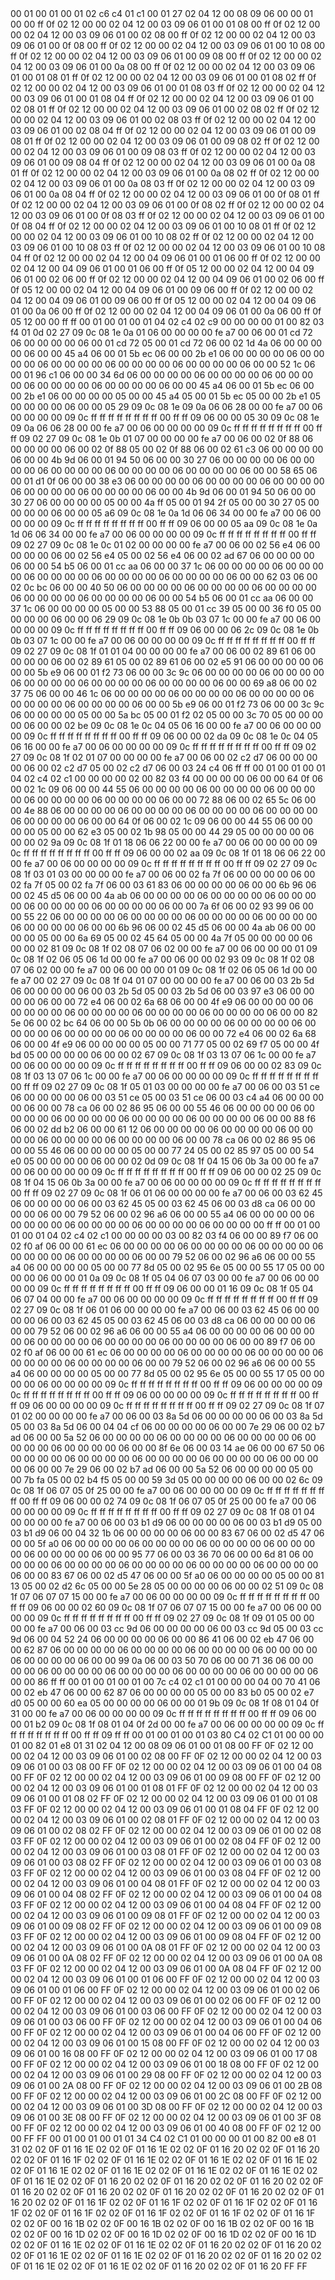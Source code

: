 <METERDATA>
<OBISCODES>
00 01 00 01 00 01 02 c6 c4 01 c1 00 01 27 02 04 12 00 08 09 06 00 00 01 00 00 ff 0f 02 12 00 00 02 04 12 00 03 09 06 01 00 01 08 00 ff 0f 02 12 00 00 02 04 12 00 03 09 06 01 00 02 08 00 ff 0f 02 12 00 00 02 04 12 00 03 09 06 01 00 0f 08 00 ff 0f 02 12 00 00 02 04 12 00 03 09 06 01 00 10 08 00 ff 0f 02 12 00 00 02 04 12 00 03 09 06 01 00 09 08 00 ff 0f 02 12 00 00 02 04 12 00 03 09 06 01 00 0a 08 00 ff 0f 02 12 00 00 02 04 12 00 03 09 06 01 00 01 08 01 ff 0f 02 12 00 00 02 04 12 00 03 09 06 01 00 01 08 02 ff 0f 02 12 00 00 02 04 12 00 03 09 06 01 00 01 08 03 ff 0f 02 12 00 00 02 04 12 00 03 09 06 01 00 01 08 04 ff 0f 02 12 00 00 02 04 12 00 03 09 06 01 00 02 08 01 ff 0f 02 12 00 00 02 04 12 00 03 09 06 01 00 02 08 02 ff 0f 02 12 00 00 02 04 12 00 03 09 06 01 00 02 08 03 ff 0f 02 12 00 00 02 04 12 00 03 09 06 01 00 02 08 04 ff 0f 02 12 00 00 02 04 12 00 03 09 06 01 00 09 08 01 ff 0f 02 12 00 00 02 04 12 00 03 09 06 01 00 09 08 02 ff 0f 02 12 00 00 02 04 12 00 03 09 06 01 00 09 08 03 ff 0f 02 12 00 00 02 04 12 00 03 09 06 01 00 09 08 04 ff 0f 02 12 00 00 02 04 12 00 03 09 06 01 00 0a 08 01 ff 0f 02 12 00 00 02 04 12 00 03 09 06 01 00 0a 08 02 ff 0f 02 12 00 00 02 04 12 00 03 09 06 01 00 0a 08 03 ff 0f 02 12 00 00 02 04 12 00 03 09 06 01 00 0a 08 04 ff 0f 02 12 00 00 02 04 12 00 03 09 06 01 00 0f 08 01 ff 0f 02 12 00 00 02 04 12 00 03 09 06 01 00 0f 08 02 ff 0f 02 12 00 00 02 04 12 00 03 09 06 01 00 0f 08 03 ff 0f 02 12 00 00 02 04 12 00 03 09 06 01 00 0f 08 04 ff 0f 02 12 00 00 02 04 12 00 03 09 06 01 00 10 08 01 ff 0f 02 12 00 00 02 04 12 00 03 09 06 01 00 10 08 02 ff 0f 02 12 00 00 02 04 12 00 03 09 06 01 00 10 08 03 ff 0f 02 12 00 00 02 04 12 00 03 09 06 01 00 10 08 04 ff 0f 02 12 00 00 02 04 12 00 04 09 06 01 00 01 06 00 ff 0f 02 12 00 00 02 04 12 00 04 09 06 01 00 01 06 00 ff 0f 05 12 00 00 02 04 12 00 04 09 06 01 00 02 06 00 ff 0f 02 12 00 00 02 04 12 00 04 09 06 01 00 02 06 00 ff 0f 05 12 00 00 02 04 12 00 04 09 06 01 00 09 06 00 ff 0f 02 12 00 00 02 04 12 00 04 09 06 01 00 09 06 00 ff 0f 05 12 00 00 02 04 12 00 04 09 06 01 00 0a 06 00 ff 0f 02 12 00 00 02 04 12 00 04 09 06 01 00 0a 06 00 ff 0f 05 12 00 00 ff ff 
</OBISCODES>
<OBISDATA>
00 01 00 01 00 01 04 02 c4 02 c9 00 00 00 00 01 00 82 03 f4 01 0d 02 27 09 0c 08 1e 0a 01 06 00 00 00 00 fe a7 00 06 00 01 cd 72 06 00 00 00 00 06 00 01 cd 72 05 00 01 cd 72 06 00 02 1d 4a 06 00 00 00 00 06 00 00 45 a4 06 00 01 5b ec 06 00 00 2b e1 06 00 00 00 00 06 00 00 00 00 06 00 00 00 00 06 00 00 00 00 06 00 00 00 00 06 00 00 52 1c 06 00 01 96 c1 06 00 00 34 6d 06 00 00 00 00 06 00 00 00 00 06 00 00 00 00 06 00 00 00 00 06 00 00 00 00 06 00 00 45 a4 06 00 01 5b ec 06 00 00 2b e1 06 00 00 00 00 05 00 00 45 a4 05 00 01 5b ec 05 00 00 2b e1 05 00 00 00 00 06 00 00 05 29 09 0c 08 1e 09 0a 06 06 28 00 00 fe a7 00 06 00 00 00 00 09 0c ff ff ff ff ff ff ff ff 00 ff ff 09 06 00 00 05 30 09 0c 08 1e 09 0a 06 06 28 00 00 fe a7 00 06 00 00 00 00 09 0c ff ff ff ff ff ff ff ff 00 ff ff 09 02 27 09 0c 08 1e 0b 01 07 00 00 00 00 fe a7 00 06 00 02 0f 88 06 00 00 00 00 06 00 02 0f 88 05 00 02 0f 88 06 00 02 61 c3 06 00 00 00 00 06 00 00 4b 9d 06 00 01 94 50 06 00 00 30 27 06 00 00 00 00 06 00 00 00 00 06 00 00 00 00 06 00 00 00 00 06 00 00 00 00 06 00 00 58 65 06 00 01 d1 0f 06 00 00 38 e3 06 00 00 00 00 06 00 00 00 00 06 00 00 00 00 06 00 00 00 00 06 00 00 00 00 06 00 00 4b 9d 06 00 01 94 50 06 00 00 30 27 06 00 00 00 00 05 00 00 4a ff 05 00 01 94 2f 05 00 00 30 27 05 00 00 00 00 06 00 00 05 a6 09 0c 08 1e 0a 1d 06 06 34 00 00 fe a7 00 06 00 00 00 00 09 0c ff ff ff ff ff ff ff ff 00 ff ff 09 06 00 00 05 aa 09 0c 08 1e 0a 1d 06 06 34 00 00 fe a7 00 06 00 00 00 00 09 0c ff ff ff ff ff ff ff ff 00 ff ff 09 02 27 09 0c 08 1e 0c 01 02 00 00 00 00 fe a7 00 06 00 02 56 e4 06 00 00 00 00 06 00 02 56 e4 05 00 02 56 e4 06 00 02 ad 67 06 00 00 00 00 06 00 00 54 b5 06 00 01 cc aa 06 00 00 37 1c 06 00 00 00 00 06 00 00 00 00 06 00 00 00 00 06 00 00 00 00 06 00 00 00 00 06 00 00 62 03 06 00 02 0c bc 06 00 00 40 50 06 00 00 00 00 06 00 00 00 00 06 00 00 00 00 06 00 00 00 00 06 00 00 00 00 06 00 00 54 b5 06 00 01 cc aa 06 00 00 37 1c 06 00 00 00 00 05 00 00 53 88 05 00 01 cc 39 05 00 00 36 f0 05 00 00 00 00 06 00 00 06 29 09 0c 08 1e 0b 0b 03 07 1c 00 00 fe a7 00 06 00 00 00 00 09 0c ff ff ff ff ff ff ff ff 00 ff ff 09 06 00 00 06 2c 09 0c 08 1e 0b 0b 03 07 1c 00 00 fe a7 00 06 00 00 00 00 09 0c ff ff ff ff ff ff ff ff 00 ff ff 09 02 27 09 0c 08 1f 01 01 04 00 00 00 00 fe a7 00 06 00 02 89 61 06 00 00 00 00 06 00 02 89 61 05 00 02 89 61 06 00 02 e5 91 06 00 00 00 00 06 00 00 5b e9 06 00 01 f2 73 06 00 00 3c 9c 06 00 00 00 00 06 00 00 00 00 06 00 00 00 00 06 00 00 00 00 06 00 00 00 00 06 00 00 69 a8 06 00 02 37 75 06 00 00 46 1c 06 00 00 00 00 06 00 00 00 00 06 00 00 00 00 06 00 00 00 00 06 00 00 00 00 06 00 00 5b e9 06 00 01 f2 73 06 00 00 3c 9c 06 00 00 00 00 05 00 00 5a bc 05 00 01 f2 02 05 00 00 3c 70 05 00 00 00 00 06 00 00 02 be 09 0c 08 1e 0c 04 05 06 16 00 00 fe a7 00 06 00 00 00 00 09 0c ff ff ff ff ff ff ff ff 00 ff ff 09 06 00 00 02 da 09 0c 08 1e 0c 04 05 06 16 00 00 fe a7 00 06 00 00 00 00 09 0c ff ff ff ff ff ff ff ff 00 ff ff 09 02 27 09 0c 08 1f 02 01 07 00 00 00 00 fe a7 00 06 00 02 c2 d7 06 00 00 00 00 06 00 02 c2 d7 05 00 02 c2 d7 06 00 03 24 c4 06 ff ff 
00 01 00 01 00 01 04 02 c4 02 c1 00 00 00 00 02 00 82 03 f4 00 00 00 00 06 00 00 64 0f 06 00 02 1c 09 06 00 00 44 55 06 00 00 00 00 06 00 00 00 00 06 00 00 00 00 06 00 00 00 00 06 00 00 00 00 06 00 00 72 88 06 00 02 65 5c 06 00 00 4e 88 06 00 00 00 00 06 00 00 00 00 06 00 00 00 00 06 00 00 00 00 06 00 00 00 00 06 00 00 64 0f 06 00 02 1c 09 06 00 00 44 55 06 00 00 00 00 05 00 00 62 e3 05 00 02 1b 98 05 00 00 44 29 05 00 00 00 00 06 00 00 02 9a 09 0c 08 1f 01 18 06 06 22 00 00 fe a7 00 06 00 00 00 00 09 0c ff ff ff ff ff ff ff ff 00 ff ff 09 06 00 00 02 aa 09 0c 08 1f 01 18 06 06 22 00 00 fe a7 00 06 00 00 00 00 09 0c ff ff ff ff ff ff ff ff 00 ff ff 09 02 27 09 0c 08 1f 03 01 03 00 00 00 00 fe a7 00 06 00 02 fa 7f 06 00 00 00 00 06 00 02 fa 7f 05 00 02 fa 7f 06 00 03 61 83 06 00 00 00 00 06 00 00 6b 96 06 00 02 45 d5 06 00 00 4a ab 06 00 00 00 00 06 00 00 00 00 06 00 00 00 00 06 00 00 00 00 06 00 00 00 00 06 00 00 7a 6f 06 00 02 93 99 06 00 00 55 22 06 00 00 00 00 06 00 00 00 00 06 00 00 00 00 06 00 00 00 00 06 00 00 00 00 06 00 00 6b 96 06 00 02 45 d5 06 00 00 4a ab 06 00 00 00 00 05 00 00 6a 69 05 00 02 45 64 05 00 00 4a 7f 05 00 00 00 00 06 00 00 02 81 09 0c 08 1f 02 08 07 06 02 00 00 fe a7 00 06 00 00 00 01 09 0c 08 1f 02 06 05 06 1d 00 00 fe a7 00 06 00 00 02 93 09 0c 08 1f 02 08 07 06 02 00 00 fe a7 00 06 00 00 00 01 09 0c 08 1f 02 06 05 06 1d 00 00 fe a7 00 02 27 09 0c 08 1f 04 01 07 00 00 00 00 fe a7 00 06 00 03 2b 5d 06 00 00 00 00 06 00 03 2b 5d 05 00 03 2b 5d 06 00 03 97 e3 06 00 00 00 00 06 00 00 72 e4 06 00 02 6a 68 06 00 00 4f e9 06 00 00 00 00 06 00 00 00 00 06 00 00 00 00 06 00 00 00 00 06 00 00 00 00 06 00 00 82 5e 06 00 02 bc 64 06 00 00 5b 0b 06 00 00 00 00 06 00 00 00 00 06 00 00 00 00 06 00 00 00 00 06 00 00 00 00 06 00 00 72 e4 06 00 02 6a 68 06 00 00 4f e9 06 00 00 00 00 05 00 00 71 77 05 00 02 69 f7 05 00 00 4f bd 05 00 00 00 00 06 00 00 02 67 09 0c 08 1f 03 13 07 06 1c 00 00 fe a7 00 06 00 00 00 00 09 0c ff ff ff ff ff ff ff ff 00 ff ff 09 06 00 00 02 83 09 0c 08 1f 03 13 07 06 1c 00 00 fe a7 00 06 00 00 00 00 09 0c ff ff ff ff ff ff ff ff 00 ff ff 09 02 27 09 0c 08 1f 05 01 03 00 00 00 00 fe a7 00 06 00 03 51 ce 06 00 00 00 00 06 00 03 51 ce 05 00 03 51 ce 06 00 03 c4 a4 06 00 00 00 00 06 00 00 78 ca 06 00 02 86 95 06 00 00 55 46 06 00 00 00 00 06 00 00 00 00 06 00 00 00 00 06 00 00 00 00 06 00 00 00 00 06 00 00 88 f6 06 00 02 dd b2 06 00 00 61 12 06 00 00 00 00 06 00 00 00 00 06 00 00 00 00 06 00 00 00 00 06 00 00 00 00 06 00 00 78 ca 06 00 02 86 95 06 00 00 55 46 06 00 00 00 00 05 00 00 77 24 05 00 02 85 97 05 00 00 54 e0 05 00 00 00 00 06 00 00 02 0d 09 0c 08 1f 04 15 06 0b 3a 00 00 fe a7 00 06 00 00 00 00 09 0c ff ff ff ff ff ff ff ff 00 ff ff 09 06 00 00 02 25 09 0c 08 1f 04 15 06 0b 3a 00 00 fe a7 00 06 00 00 00 00 09 0c ff ff ff ff ff ff ff ff 00 ff ff 09 02 27 09 0c 08 1f 06 01 06 00 00 00 00 fe a7 00 06 00 03 62 45 06 00 00 00 00 06 00 03 62 45 05 00 03 62 45 06 00 03 d8 ca 06 00 00 00 00 06 00 00 79 52 06 00 02 96 a6 06 00 00 55 a4 06 00 00 00 00 06 00 00 00 00 06 00 00 00 00 06 00 00 00 00 06 00 00 00 00 ff ff 
00 01 00 01 00 01 04 02 c4 02 c1 00 00 00 00 03 00 82 03 f4 06 00 00 89 f7 06 00 02 f0 af 06 00 00 61 ec 06 00 00 00 00 06 00 00 00 00 06 00 00 00 00 06 00 00 00 00 06 00 00 00 00 06 00 00 79 52 06 00 02 96 a6 06 00 00 55 a4 06 00 00 00 00 05 00 00 77 8d 05 00 02 95 6e 05 00 00 55 17 05 00 00 00 00 06 00 00 01 0a 09 0c 08 1f 05 04 06 07 03 00 00 fe a7 00 06 00 00 00 00 09 0c ff ff ff ff ff ff ff ff 00 ff ff 09 06 00 00 01 16 09 0c 08 1f 05 04 06 07 04 00 00 fe a7 00 06 00 00 00 00 09 0c ff ff ff ff ff ff ff ff 00 ff ff 09 02 27 09 0c 08 1f 06 01 06 00 00 00 00 fe a7 00 06 00 03 62 45 06 00 00 00 00 06 00 03 62 45 05 00 03 62 45 06 00 03 d8 ca 06 00 00 00 00 06 00 00 79 52 06 00 02 96 a6 06 00 00 55 a4 06 00 00 00 00 06 00 00 00 00 06 00 00 00 00 06 00 00 00 00 06 00 00 00 00 06 00 00 89 f7 06 00 02 f0 af 06 00 00 61 ec 06 00 00 00 00 06 00 00 00 00 06 00 00 00 00 06 00 00 00 00 06 00 00 00 00 06 00 00 79 52 06 00 02 96 a6 06 00 00 55 a4 06 00 00 00 00 05 00 00 77 8d 05 00 02 95 6e 05 00 00 55 17 05 00 00 00 00 06 00 00 00 00 09 0c ff ff ff ff ff ff ff ff 00 ff ff 09 06 00 00 00 00 09 0c ff ff ff ff ff ff ff ff 00 ff ff 09 06 00 00 00 00 09 0c ff ff ff ff ff ff ff ff 00 ff ff 09 06 00 00 00 00 09 0c ff ff ff ff ff ff ff ff 00 ff ff 09 02 27 09 0c 08 1f 07 01 02 00 00 00 00 fe a7 00 06 00 03 8a 5d 06 00 00 00 00 06 00 03 8a 5d 05 00 03 8a 5d 06 00 04 04 cf 06 00 00 00 00 06 00 00 7e 29 06 00 02 b7 ad 06 00 00 5a 52 06 00 00 00 00 06 00 00 00 00 06 00 00 00 00 06 00 00 00 00 06 00 00 00 00 06 00 00 8f 6e 06 00 03 14 ae 06 00 00 67 50 06 00 00 00 00 06 00 00 00 00 06 00 00 00 00 06 00 00 00 00 06 00 00 00 00 06 00 00 7e 29 06 00 02 b7 ad 06 00 00 5a 52 06 00 00 00 00 05 00 00 7b fa 05 00 02 b4 f5 05 00 00 59 3d 05 00 00 00 00 06 00 00 02 6c 09 0c 08 1f 06 07 05 0f 25 00 00 fe a7 00 06 00 00 00 00 09 0c ff ff ff ff ff ff ff ff 00 ff ff 09 06 00 00 02 74 09 0c 08 1f 06 07 05 0f 25 00 00 fe a7 00 06 00 00 00 00 09 0c ff ff ff ff ff ff ff ff 00 ff ff 09 02 27 09 0c 08 1f 08 01 04 00 00 00 00 fe a7 00 06 00 03 b1 d9 06 00 00 00 00 06 00 03 b1 d9 05 00 03 b1 d9 06 00 04 32 1b 06 00 00 00 00 06 00 00 83 67 06 00 02 d5 47 06 00 00 5f a0 06 00 00 00 00 06 00 00 00 00 06 00 00 00 00 06 00 00 00 00 06 00 00 00 00 06 00 00 95 77 06 00 03 36 70 06 00 00 6d 81 06 00 00 00 00 06 00 00 00 00 06 00 00 00 00 06 00 00 00 00 06 00 00 00 00 06 00 00 83 67 06 00 02 d5 47 06 00 00 5f a0 06 00 00 00 00 05 00 00 81 13 05 00 02 d2 6c 05 00 00 5e 28 05 00 00 00 00 06 00 00 02 51 09 0c 08 1f 07 06 07 07 15 00 00 fe a7 00 06 00 00 00 00 09 0c ff ff ff ff ff ff ff ff 00 ff ff 09 06 00 00 02 60 09 0c 08 1f 07 06 07 07 15 00 00 fe a7 00 06 00 00 00 00 09 0c ff ff ff ff ff ff ff ff 00 ff ff 09 02 27 09 0c 08 1f 09 01 05 00 00 00 00 fe a7 00 06 00 03 cc 9d 06 00 00 00 00 06 00 03 cc 9d 05 00 03 cc 9d 06 00 04 52 24 06 00 00 00 00 06 00 00 86 41 06 00 02 eb 47 06 00 00 62 87 06 00 00 00 00 06 00 00 00 00 06 00 00 00 00 06 00 00 00 00 06 00 00 00 00 06 00 00 99 0a 06 00 03 50 70 06 00 00 71 36 06 00 00 00 00 06 00 00 00 00 06 00 00 00 00 06 00 00 00 00 06 00 00 00 00 06 00 00 86 ff ff 
00 01 00 01 00 01 00 7c c4 02 c1 01 00 00 00 04 00 70 41 06 00 02 eb 47 06 00 00 62 87 06 00 00 00 00 05 00 00 83 b0 05 00 02 e7 d0 05 00 00 60 ea 05 00 00 00 00 06 00 00 01 9b 09 0c 08 1f 08 01 04 0f 31 00 00 fe a7 00 06 00 00 00 00 09 0c ff ff ff ff ff ff ff ff 00 ff ff 09 06 00 00 01 b2 09 0c 08 1f 08 01 04 0f 2d 00 00 fe a7 00 06 00 00 00 00 09 0c ff ff ff ff ff ff ff ff 00 ff ff 09 ff ff 
</OBISDATA>
<SCALAROBISCODES>
00 01 00 01 00 01 03 80 C4 02 C1 01 00 00 00 01 00 82 01 e8 01 31 02 04 12 00 08 09 06 01 00 01 08 00 FF 0F 02 12 00 00 02 04 12 00 03 09 06 01 00 02 08 00 FF 0F 02 12 00 00 02 04 12 00 03 09 06 01 00 03 08 00 FF 0F 02 12 00 00 02 04 12 00 03 09 06 01 00 04 08 00 FF 0F 02 12 00 00 02 04 12 00 03 09 06 01 00 09 08 00 FF 0F 02 12 00 00 02 04 12 00 03 09 06 01 00 01 08 01 FF 0F 02 12 00 00 02 04 12 00 03 09 06 01 00 01 08 02 FF 0F 02 12 00 00 02 04 12 00 03 09 06 01 00 01 08 03 FF 0F 02 12 00 00 02 04 12 00 03 09 06 01 00 01 08 04 FF 0F 02 12 00 00 02 04 12 00 03 09 06 01 00 02 08 01 FF 0F 02 12 00 00 02 04 12 00 03 09 06 01 00 02 08 02 FF 0F 02 12 00 00 02 04 12 00 03 09 06 01 00 02 08 03 FF 0F 02 12 00 00 02 04 12 00 03 09 06 01 00 02 08 04 FF 0F 02 12 00 00 02 04 12 00 03 09 06 01 00 03 08 01 FF 0F 02 12 00 00 02 04 12 00 03 09 06 01 00 03 08 02 FF 0F 02 12 00 00 02 04 12 00 03 09 06 01 00 03 08 03 FF 0F 02 12 00 00 02 04 12 00 03 09 06 01 00 03 08 04 FF 0F 02 12 00 00 02 04 12 00 03 09 06 01 00 04 08 01 FF 0F 02 12 00 00 02 04 12 00 03 09 06 01 00 04 08 02 FF 0F 02 12 00 00 02 04 12 00 03 09 06 01 00 04 08 03 FF 0F 02 12 00 00 02 04 12 00 03 09 06 01 00 04 08 04 FF 0F 02 12 00 00 02 04 12 00 03 09 06 01 00 09 08 01 FF 0F 02 12 00 00 02 04 12 00 03 09 06 01 00 09 08 02 FF 0F 02 12 00 00 02 04 12 00 03 09 06 01 00 09 08 03 FF 0F 02 12 00 00 02 04 12 00 03 09 06 01 00 09 08 04 FF 0F 02 12 00 00 02 04 12 00 03 09 06 01 00 0A 08 01 FF 0F 02 12 00 00 02 04 12 00 03 09 06 01 00 0A 08 02 FF 0F 02 12 00 00 02 04 12 00 03 09 06 01 00 0A 08 03 FF 0F 02 12 00 00 02 04 12 00 03 09 06 01 00 0A 08 04 FF 0F 02 12 00 00 02 04 12 00 03 09 06 01 00 01 06 00 FF 0F 02 12 00 00 02 04 12 00 03 09 06 01 00 01 06 00 FF 0F 02 12 00 00 02 04 12 00 03 09 06 01 00 02 06 00 FF 0F 02 12 00 00 02 04 12 00 03 09 06 01 00 02 06 00 FF 0F 02 12 00 00 02 04 12 00 03 09 06 01 00 03 06 00 FF 0F 02 12 00 00 02 04 12 00 03 09 06 01 00 03 06 00 FF 0F 02 12 00 00 02 04 12 00 03 09 06 01 00 04 06 00 FF 0F 02 12 00 00 02 04 12 00 03 09 06 01 00 04 06 00 FF 0F 02 12 00 00 02 04 12 00 03 09 06 01 00 15 08 00 FF 0F 02 12 00 00 02 04 12 00 03 09 06 01 00 16 08 00 FF 0F 02 12 00 00 02 04 12 00 03 09 06 01 00 17 08 00 FF 0F 02 12 00 00 02 04 12 00 03 09 06 01 00 18 08 00 FF 0F 02 12 00 00 02 04 12 00 03 09 06 01 00 29 08 00 FF 0F 02 12 00 00 02 04 12 00 03 09 06 01 00 2A 08 00 FF 0F 02 12 00 00 02 04 12 00 03 09 06 01 00 2B 08 00 FF 0F 02 12 00 00 02 04 12 00 03 09 06 01 00 2C 08 00 FF 0F 02 12 00 00 02 04 12 00 03 09 06 01 00 3D 08 00 FF 0F 02 12 00 00 02 04 12 00 03 09 06 01 00 3E 08 00 FF 0F 02 12 00 00 02 04 12 00 03 09 06 01 00 3F 08 00 FF 0F 02 12 00 00 02 04 12 00 03 09 06 01 00 40 08 00 FF 0F 02 12 00 00 FF FF
</SCALAROBISCODES>
<SCALAROBISDATA>
00 01 00 01 00 01 01 34 C4 02 C1 01 00 00 00 01 00 82 00 e8 01 31 02 02 0F 01 16 1E 02 02 0F 01 16 1E 02 02 0F 01 16 20 02 02 0F 01 16 20 02 02 0F 01 16 1F 02 02 0F 01 16 1E 02 02 0F 01 16 1E 02 02 0F 01 16 1E 02 02 0F 01 16 1E 02 02 0F 01 16 1E 02 02 0F 01 16 1E 02 02 0F 01 16 1E 02 02 0F 01 16 1E 02 02 0F 01 16 20 02 02 0F 01 16 20 02 02 0F 01 16 20 02 02 0F 01 16 20 02 02 0F 01 16 20 02 02 0F 01 16 20 02 02 0F 01 16 20 02 02 0F 01 16 20 02 02 0F 01 16 1F 02 02 0F 01 16 1F 02 02 0F 01 16 1F 02 02 0F 01 16 1F 02 02 0F 01 16 1F 02 02 0F 01 16 1F 02 02 0F 01 16 1F 02 02 0F 01 16 1F 02 02 0F 00 16 1B 02 02 0F 00 16 1B 02 02 0F 00 16 1B 02 02 0F 00 16 1B 02 02 0F 00 16 1D 02 02 0F 00 16 1D 02 02 0F 00 16 1D 02 02 0F 00 16 1D 02 02 0F 01 16 1E 02 02 0F 01 16 1E 02 02 0F 01 16 20 02 02 0F 01 16 20 02 02 0F 01 16 1E 02 02 0F 01 16 1E 02 02 0F 01 16 20 02 02 0F 01 16 20 02 02 0F 01 16 1E 02 02 0F 01 16 1E 02 02 0F 01 16 20 02 02 0F 01 16 20 FF FF
</SCALAROBISDATA>
</METERDATA>